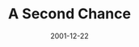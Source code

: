 ---
layout: message
category: message
series: "All I Want for Christmas Is..."
title: "A Second Chance"
date: 2001-12-22
audio-description: "It is the time of year when we all make our lists. What are we hoping to get? "
audio: ""
audio-title: "A Second Chance"
audio-duration: "&#58;"
---